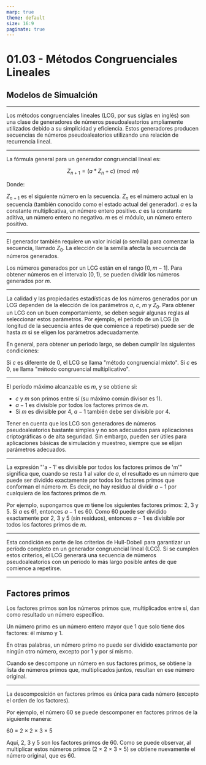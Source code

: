 ```yaml
---
marp: true
theme: default
size: 16:9
paginate: true
---
```


# 01.03 - Métodos Congruenciales Lineales

## Modelos de Simualción

---

Los métodos congruenciales lineales (LCG, por sus siglas en inglés) son una clase de generadores de números pseudoaleatorios ampliamente utilizados debido a su simplicidad y eficiencia.
Estos generadores producen secuencias de números pseudoaleatorios utilizando una relación de recurrencia lineal.

---

La fórmula general para un generador congruencial lineal es:

$$
Z_{n+1} = (a * Z_n + c) \pmod{m}
$$

Donde:

$Z_{n+1}$ es el siguiente número en la secuencia.
$Z_n$ es el número actual en la secuencia (también conocido como el estado actual del generador).
$a$ es la constante multiplicativa, un número entero positivo.
$c$ es la constante aditiva, un número entero no negativo.
$m$ es el módulo, un número entero positivo.

---

El generador también requiere un valor inicial (o semilla) para comenzar la secuencia, llamado $Z_0$. La elección de la semilla afecta la secuencia de números generados.

Los números generados por un LCG están en el rango $[0, m-1]$. Para obtener números en el intervalo $[0, 1)$, se pueden dividir los números generados por $m$.

---

La calidad y las propiedades estadísticas de los números generados por un LCG dependen de la elección de los parámetros $a$, $c$, $m$ y $Z_0$. Para obtener un LCG con un buen comportamiento, se deben seguir algunas reglas al seleccionar estos parámetros. Por ejemplo, el período de un LCG (la longitud de la secuencia antes de que comience a repetirse) puede ser de hasta $m$ si se eligen los parámetros adecuadamente. 

En general, para obtener un período largo, se deben cumplir las siguientes condiciones:

Si $c$ es diferente de 0, el LCG se llama "método congruencial mixto". Si $c$ es 0, se llama "método congruencial multiplicativo".

---

El período máximo alcanzable es $m$, y se obtiene si:

- $c$ y $m$ son primos entre sí (su máximo común divisor es 1).
- $a - 1$ es divisible por todos los factores primos de $m$.
- Si $m$ es divisible por 4, $a - 1$ también debe ser divisible por 4.

Tener en cuenta que los LCG son generadores de números pseudoaleatorios bastante simples y no son adecuados para aplicaciones criptográficas o de alta seguridad. Sin embargo, pueden ser útiles para aplicaciones básicas de simulación y muestreo, siempre que se elijan parámetros adecuados.

---

La expresión "'a - 1' es divisible por todos los factores primos de 'm'" significa que, cuando se resta 1 al valor de $a$, el resultado es un número que puede ser dividido exactamente por todos los factores primos que conforman el número $m$. Es decir, no hay residuo al dividir $a - 1$ por cualquiera de los factores primos de $m$.

Por ejemplo, supongamos que $m$ tiene los siguientes factores primos: 2, 3 y 5. Si $a$ es 61, entonces $a - 1$ es 60. Como 60 puede ser dividido exactamente por 2, 3 y 5 (sin residuos), entonces $a - 1$ es divisible por todos los factores primos de $m$.

---

Esta condición es parte de los criterios de Hull-Dobell para garantizar un período completo en un generador congruencial lineal (LCG). Si se cumplen estos criterios, el LCG generará una secuencia de números pseudoaleatorios con un período lo más largo posible antes de que comience a repetirse.

---

## Factores primos

Los factores primos son los números primos que, multiplicados entre sí, dan como resultado un número específico.

Un número primo es un número entero mayor que 1 que solo tiene dos factores: él mismo y 1.

En otras palabras, un número primo no puede ser dividido exactamente por ningún otro número, excepto por 1 y por sí mismo.

Cuando se descompone un número en sus factores primos, se obtiene la lista de números primos que, multiplicados juntos, resultan en ese número original.

---

La descomposición en factores primos es única para cada número (excepto el orden de los factores).

Por ejemplo, el número 60 se puede descomponer en factores primos de la siguiente manera:

60 = 2 × 2 × 3 × 5

Aquí, 2, 3 y 5 son los factores primos de 60. Como se puede observar, al multiplicar estos números primos (2 × 2 × 3 × 5) se obtiene nuevamente el número original, que es 60.


